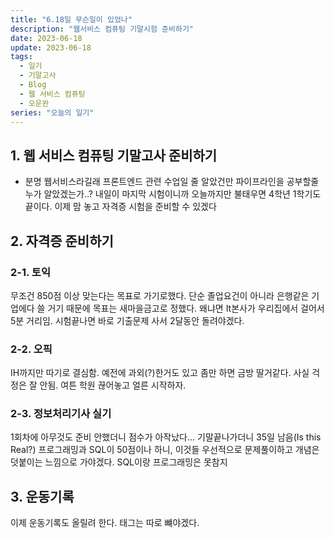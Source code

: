 ```yaml
---
title: "6.18일 무슨일이 있었나"
description: "웹서비스 컴퓨팅 기말시험 준비하기"
date: 2023-06-18
update: 2023-06-18
tags:
  - 일기
  - 기말고사
  - Blog
  - 웹 서비스 컴퓨팅
  - 오운완
series: "오늘의 일기"
---
```


## 1. 웹 서비스 컴퓨팅 기말고사 준비하기

- 분명 웹서비스라길래 프론트엔드 관련 수업일 줄 알았건만 파이프라인을 공부할줄 누가 알았겠는가..?
  내일이 마지막 시험이니까 오늘까지만 불태우면 4학년 1학기도 끝이다. 이제 맘 놓고 자격증 시험을 준비할 수 있겠다

## 2. 자격증 준비하기

### 2-1. 토익

무조건 850점 이상 맞는다는 목표로 가기로했다. 단순 졸업요건이 아니라 은행같은 기업에다 쓸 거기 때문에
목표는 새마을금고로 정했다. 왜냐면 It본사가 우리집에서 걸어서 5분 거리임.
시험끝나면 바로 기출문제 사서 2달동안 돌려야겠다.

### 2-2. 오픽

IH까지만 따기로 결심함. 예전에 과외(?)한거도 있고 좀만 하면 금방 딸거같다. 사실 걱정은 잘 안됨. 여튼 학원 끊어놓고 얼른 시작하자.

### 2-3. 정보처리기사 실기

1회차에 아무것도 준비 안했더니 점수가 아작났다...
기말끝나가더니 35일 남음(Is this Real?)
프로그래밍과 SQL이 50점이나 하니, 이것들 우선적으로 문제풀이하고 개념은 덧붙이는 느낌으로 가야겠다.
SQL이랑 프로그래밍은 못참지

## 3. 운동기록

이제 운동기록도 올릴려 한다. 태그는 따로 뺴야겠다.
